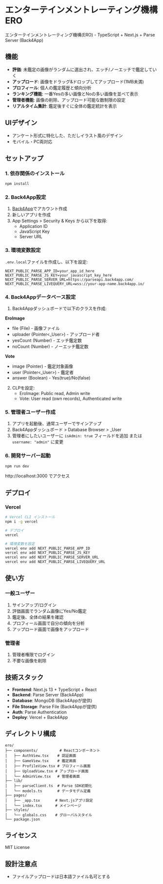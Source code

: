 # エンターテインメントレーティング機構ERO

エンターテインメントレーティング機構(ERO) - TypeScript + Next.js + Parse Server (Back4App)

## 機能

-  **評価**: 未鑑定の画像がランダムに選出され、エッチ/ノーエッチで鑑定していく
-  **アップロード**: 画像をドラッグ&ドロップしてアップロード(1MB未満)
-  **プロフィール**: 個人の鑑定履歴と傾向分析
-  **ランキング機能**: 一番Yesの多い画像とNoの多い画像を並べて表示
-  **管理者機能**: 画像の削除、アップロード可能な数制限の設定
-  **リアルタイム集計**: 鑑定後すぐに全体の鑑定統計を表示

## UIデザイン
- アンケート形式に特化した、ただしイラスト風のデザイン
- モバイル・PC両対応

## セットアップ

### 1. 依存関係のインストール
```bash
npm install
```

### 2. Back4App設定
1. [Back4App](https://www.back4app.com/)でアカウント作成
2. 新しいアプリを作成
3. App Settings > Security & Keys から以下を取得:
   - Application ID
   - JavaScript Key
   - Server URL

### 3. 環境変数設定
`.env.local`ファイルを作成し、以下を設定:

```env
NEXT_PUBLIC_PARSE_APP_ID=your_app_id_here
NEXT_PUBLIC_PARSE_JS_KEY=your_javascript_key_here
NEXT_PUBLIC_PARSE_SERVER_URL=https://parseapi.back4app.com/
NEXT_PUBLIC_PARSE_LIVEQUERY_URL=wss://your-app-name.back4app.io/
```

### 4. Back4Appデータベース設定
1. Back4Appダッシュボードで以下のクラスを作成:

**EroImage**
- file (File) - 画像ファイル
- uploader (Pointer<_User>) - アップロード者
- yesCount (Number) - エッチ鑑定数
- noCount (Number) - ノーエッチ鑑定数

**Vote**
- image (Pointer<EroImage>) - 鑑定対象画像
- user (Pointer<_User>) - 鑑定者
- answer (Boolean) - Yes(true)/No(false)

2. CLPを設定:
   - EroImage: Public read, Admin write
   - Vote: User read (own records), Authenticated write

### 5. 管理者ユーザー作成
1. アプリを起動後、通常ユーザーでサインアップ
2. Back4Appダッシュボード > Database Browser > _User
3. 管理者にしたいユーザーに `isAdmin: true` フィールドを追加
   または `username: "admin"` に変更

### 6. 開発サーバー起動
```bash
npm run dev
```

http://localhost:3000 でアクセス

## デプロイ

### Vercel
```bash
# Vercel CLI インストール
npm i -g vercel

# デプロイ
vercel

# 環境変数を設定
vercel env add NEXT_PUBLIC_PARSE_APP_ID
vercel env add NEXT_PUBLIC_PARSE_JS_KEY
vercel env add NEXT_PUBLIC_PARSE_SERVER_URL
vercel env add NEXT_PUBLIC_PARSE_LIVEQUERY_URL
```

## 使い方

### 一般ユーザー
1. サインアップ/ログイン
2. 評価画面でランダム画像にYes/No鑑定
3. 鑑定後、全体の結果を確認
4. プロフィール画面で自分の傾向を分析
5. アップロード画面で画像をアップロード

### 管理者
1. 管理者権限でログイン
2. 不要な画像を削除

## 技術スタック

- **Frontend**: Next.js 13 + TypeScript + React
- **Backend**: Parse Server (Back4App)
- **Database**: MongoDB (Back4Appが提供)
- **File Storage**: Parse File (Back4Appが提供)
- **Auth**: Parse Authentication
- **Deploy**: Vercel + Back4App

## ディレクトリ構成

```
ero/
├── components/          # Reactコンポーネント
│   ├── AuthView.tsx    # 認証画面
│   ├── GameView.tsx    # 鑑定画面
│   ├── ProfileView.tsx # プロフィール画面
│   ├── UploadView.tsx # アップロード画面
│   └── AdminView.tsx   # 管理者画面
├── lib/
│   ├── parseClient.ts  # Parse SDK初期化
│   └── models.ts       # データモデル定義
├── pages/
│   ├── _app.tsx       # Next.jsアプリ設定
│   └── index.tsx      # メインページ
├── styles/
│   └── globals.css    # グローバルスタイル
└── package.json
```

## ライセンス

MIT License

## 設計注意点

- ファイルアップロードは日本語ファイル名可とする
